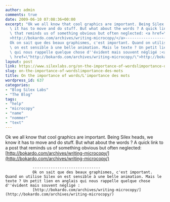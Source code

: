 ```yaml
---
author: admin
comments: true
date: 2009-06-10 07:08:36+00:00
excerpt: "Ok we all know that cool graphics are important. Being Silex heads, we know\
  \ it has to move and do stuff. But what about the words ? A quick link to a post\
  \ that reminds us of something obvious but often neglected: <a href=\"http://bokardo.com/archives/writing-microcopy/\"\
  >http://bokardo.com/archives/writing-microcopy/</a>------------------------------\
  Ok on sait que des beaux graphismes, c'est important. Quand on utilise Silex\
  \ on est sensible à une belle animation. Mais le texte ? Un petit lien en anglais\
  \ qui nous rappelle quelque chose d''évident mais souvent négligé :<a\
  \ href=\"http://bokardo.com/archives/writing-microcopy/\">http://bokardo.com/archives/writing-microcopy/</a>"
layout: post
link: https://www.silexlabs.org/on-the-importance-of-wordslimportance-des-mots/
slug: on-the-importance-of-wordslimportance-des-mots
title: On the importance of words/L'importance des mots
wordpress_id: 637
categories:
- "Blog Silex Labs"
- "The Blog"
tags:
- "help"
- "microcopy"
- "name"
- "nommer"
- "text"
---
```


Ok we all know that cool graphics are important. Being Silex heads, we know it has to move and do stuff. But what about the words ? A quick link to a post that reminds us of something obvious but often neglected: [http://bokardo.com/archives/writing-microcopy/](http://bokardo.com/archives/writing-microcopy/)

				------------------------------
				Ok on sait que des beaux graphismes, c'est important. Quand on utilise Silex on est sensible à une belle animation. Mais le texte ? Un petit lien en anglais qui nous rappelle quelque chose d''évident mais souvent négligé :
				[http://bokardo.com/archives/writing-microcopy/](http://bokardo.com/archives/writing-microcopy/)
